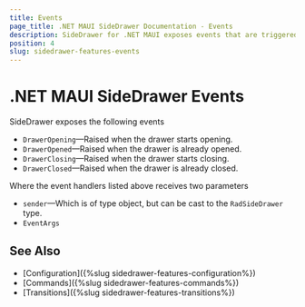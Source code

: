 ```yaml
---
title: Events
page_title: .NET MAUI SideDrawer Documentation - Events
description: SideDrawer for .NET MAUI exposes events that are triggered when drawer is opening, opend, closing, closed
position: 4
slug: sidedrawer-features-events
---
```


# .NET MAUI SideDrawer Events

SideDrawer exposes the following events

* `DrawerOpening`&mdash;Raised when the drawer starts opening.
* `DrawerOpened`&mdash;Raised when the drawer is already opened.
* `DrawerClosing`&mdash;Raised when the drawer starts closing.
* `DrawerClosed`&mdash;Raised when the drawer is already closed.

Where the event handlers listed above receives two parameters

* `sender`&mdash;Which is of type object, but can be cast to the `RadSideDrawer` type.
* `EventArgs`

## See Also

- [Configuration]({%slug sidedrawer-features-configuration%})
- [Commands]({%slug sidedrawer-features-commands%})
- [Transitions]({%slug sidedrawer-features-transitions%})
